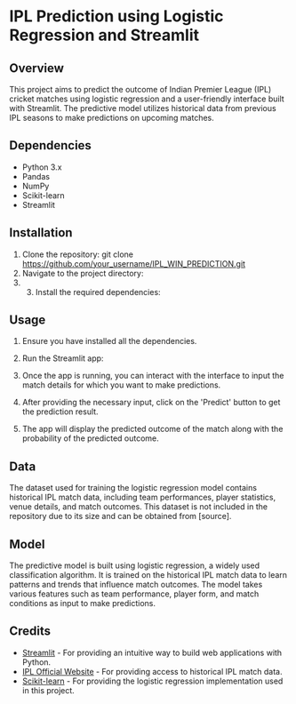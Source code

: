 # IPL Prediction using Logistic Regression and Streamlit

## Overview
This project aims to predict the outcome of Indian Premier League (IPL) cricket matches using logistic regression and a user-friendly interface built with Streamlit. The predictive model utilizes historical data from previous IPL seasons to make predictions on upcoming matches.

## Dependencies
- Python 3.x
- Pandas
- NumPy
- Scikit-learn
- Streamlit
## Installation
1. Clone the repository:
git clone https://github.com/your_username/IPL_WIN_PREDICTION.git
2. Navigate to the project directory:
3. 3. Install the required dependencies:

## Usage
1. Ensure you have installed all the dependencies.
2. Run the Streamlit app:

3. Once the app is running, you can interact with the interface to input the match details for which you want to make predictions.
4. After providing the necessary input, click on the 'Predict' button to get the prediction result.
5. The app will display the predicted outcome of the match along with the probability of the predicted outcome.

## Data
The dataset used for training the logistic regression model contains historical IPL match data, including team performances, player statistics, venue details, and match outcomes. This dataset is not included in the repository due to its size and can be obtained from [source].

## Model
The predictive model is built using logistic regression, a widely used classification algorithm. It is trained on the historical IPL match data to learn patterns and trends that influence match outcomes. The model takes various features such as team performance, player form, and match conditions as input to make predictions.

## Credits
- [Streamlit](https://streamlit.io/) - For providing an intuitive way to build web applications with Python.
- [IPL Official Website](https://www.iplt20.com/) - For providing access to historical IPL match data.
- [Scikit-learn](https://scikit-learn.org/) - For providing the logistic regression implementation used in this project.
